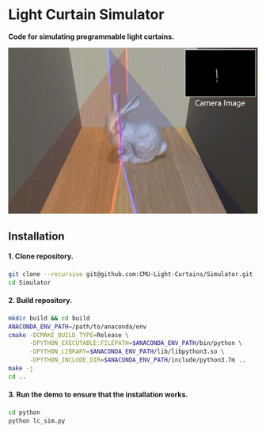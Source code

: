 # Light Curtain Simulator
**Code for simulating programmable light curtains.**

![Light curtain simulator](media/simulator.gif)

## Installation

#### 1. Clone repository.
```bash
git clone --recursive git@github.com:CMU-Light-Curtains/Simulator.git
cd Simulator
```

#### 2. Build repository.
```bash
mkdir build && cd build
ANACONDA_ENV_PATH=/path/to/anaconda/env
cmake -DCMAKE_BUILD_TYPE=Release \
      -DPYTHON_EXECUTABLE:FILEPATH=$ANACONDA_ENV_PATH/bin/python \
      -DPYTHON_LIBRARY=$ANACONDA_ENV_PATH/lib/libpython3.so \
      -DPYTHON_INCLUDE_DIR=$ANACONDA_ENV_PATH/include/python3.7m ..
make -j
cd ..
```

#### 3. Run the demo to ensure that the installation works.
```bash
cd python
python lc_sim.py
```
